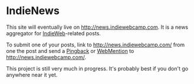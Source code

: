 # IndieNews

This site will eventually live on http://news.indiewebcamp.com. It is a news aggregator for [IndieWeb](http://indiewebcamp.com)-related posts.

To submit one of your posts, link to http://news.indiewebcamp.com/ from one the post and send a [Pingback](http://indiewebcamp.com/pingback) or [WebMention](http://webmention.org) to http://news.indiewebcamp.com/.

This project is still very much in progress. It's probably best if you don't go anywhere near it yet.
